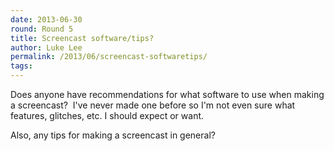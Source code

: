 ```yaml
---
date: 2013-06-30
round: Round 5
title: Screencast software/tips?
author: Luke Lee
permalink: /2013/06/screencast-softwaretips/
tags:
---
```

Does anyone have recommendations for what software to use when making a screencast?  I've never made one before so I'm not even sure what features, glitches, etc. I should expect or want.

Also, any tips for making a screencast in general?
